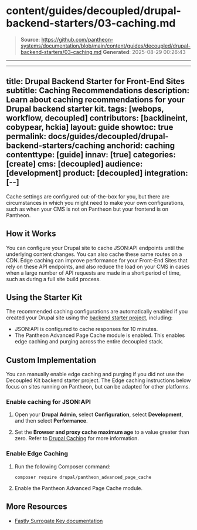 # content/guides/decoupled/drupal-backend-starters/03-caching.md

> **Source**: https://github.com/pantheon-systems/documentation/blob/main/content/guides/decoupled/drupal-backend-starters/03-caching.md
> **Generated**: 2025-08-29 00:26:43

---

---
title: Drupal Backend Starter for Front-End Sites
subtitle: Caching Recommendations
description: Learn about caching recommendations for your Drupal backend starter kit.
tags: [webops, workflow, decoupled]
contributors: [backlineint, cobypear, hckia]
layout: guide
showtoc: true
permalink: docs/guides/decoupled/drupal-backend-starters/caching
anchorid: caching
contenttype: [guide]
innav: [true]
categories: [create]
cms: [decoupled]
audience: [development]
product: [decoupled]
integration: [--]
---

Cache settings are configured out-of-the-box for you, but there are circumstances in which you might need to make your own configurations, such as when your CMS is not on Pantheon but your frontend is on Pantheon.

## How it Works

You can configure your Drupal site to cache JSON:API endpoints until the underlying content changes. You can also cache these same routes on a CDN. Edge caching can improve performance for your Front-End Sites that rely on these API endpoints, and also reduce the load on your CMS in cases when a large number of API requests are made in a short period of time, such as during a full site build process.

<Partial file="decoupled-caching.md" />

## Using the Starter Kit

The recommended caching configurations are automatically enabled if you created your Drupal site using the [backend starter project](/guides/decoupled/drupal-backend-starters/create), including:

- JSON:API is configured to cache responses for 10 minutes.
- The Pantheon Advanced Page Cache module is enabled. This enables edge caching and purging across the entire decoupled stack.

## Custom Implementation

You can manually enable edge caching and purging if you did not use the Decoupled Kit backend starter project. The Edge caching instructions below focus on sites running on Pantheon, but can be adapted for other platforms.

### Enable caching for JSON:API

1. Open your **Drupal Admin**, select **Configuration**, select **Development**, and then select **Performance**.

1. Set the **Browser and proxy cache maximum age** to a value greater than zero. Refer to [Drupal Caching](/drupal-cache#caching) for more information.

### Enable Edge Caching

1. Run the following Composer command:

    ```bash{promptUser: user}
    composer require drupal/pantheon_advanced_page_cache
    ```

1. Enable the Pantheon Advanced Page Cache module.

## More Resources

- [Fastly Surrogate Key documentation](https://docs.fastly.com/en/guides/working-with-surrogate-keys)